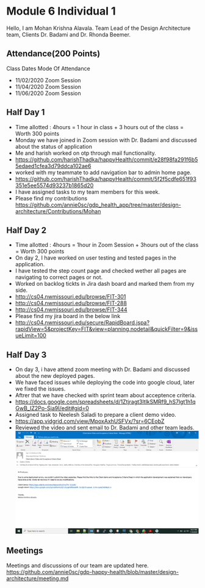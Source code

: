 # Module 6 Individual 1
Hello, I am Mohan Krishna Alavala. Team Lead of the Design Architecture team, Clients Dr. Badami and Dr. Rhonda Beemer.

## Attendance(200 Points)
Class Dates Mode Of Attendance
- 11/02/2020 Zoom Session
- 11/04/2020 Zoom Session
- 11/06/2020 Zoom Session

## Half Day 1
- Time allotted : 4hours = 1 hour in class + 3 hours out of the class = Worth 300 points
- Monday we have joined in Zoom session with Dr. Badami and discussed about the status of application
- Me and harish worked on otp through mail functionality.
- https://github.com/harishThadka/happyHealth/commit/e28f98fa291f6b55edaed1cfea3d79ddca102ae6
- worked with my teammate to add navigation bar to admin home page.
- https://github.com/harishThadka/happyHealth/commit/5f2f5cdfe651f93351e5ee5574d93237b1865d20
- I have assigned tasks to my team members for this week.
- Please find my contributions 
https://github.com/annie0sc/gdp_health_app/tree/master/design-architecture/Contributions/Mohan


## Half Day 2
- Time allotted : 4hours = 1hour in Zoom Session + 3hours out of the class = Worth 300 points
- On day 2, I have  worked on user testing and tested pages in the application.
- I have tested the step count page and checked wether all pages are navigating to correct pages or not.
- Worked on backlog tickts in Jira dash board and marked them from my side.
- http://cs04.nwmissouri.edu/browse/FIT-301
- http://cs04.nwmissouri.edu/browse/FIT-288
- http://cs04.nwmissouri.edu/browse/FIT-344
- Please find my jira board in the below link
- http://cs04.nwmissouri.edu/secure/RapidBoard.jspa?rapidView=5&projectKey=FIT&view=planning.nodetail&quickFilter=9&issueLimit=100


## Half Day 3
- On day 3, i have attend zoom meeting with Dr. Badami and discussed about the new deployed pages.
- We have faced issues while deploying the code into google cloud, later we fixed the issues.
- Aftrer that we have checked with sprint team about acceptence criteria.
- https://docs.google.com/spreadsheets/d/1Ztjragt3ltlkSMRf9_hS7lgt1h1qGwB_IZ2Po-Sja9I/edit#gid=0
- Assigned task to Neelesh Saladi to prepare a client demo video.
- https://app.vidgrid.com/view/MpoxAxhUSFVx/?sr=6CEobZ
- Reviewed the video and sent email to Dr. Badami and other team leads.
![](https://github.com/annie0sc/gdp-happy-health/blob/master/design-architecture/Contributions/Mohan/emailtoBadami.png?raw=true)


## Meetings
Meetings and discussions of our team are updated here.
https://github.com/annie0sc/gdp-happy-health/blob/master/design-architecture/meeting.md